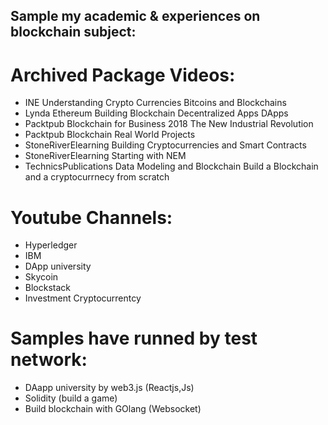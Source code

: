 ## Sample my academic & experiences on blockchain subject:

# Archived Package Videos:
- INE Understanding Crypto Currencies Bitcoins and Blockchains
- Lynda Ethereum Building Blockchain Decentralized Apps DApps
- Packtpub Blockchain for Business 2018 The New Industrial Revolution
- Packtpub Blockchain Real World Projects
- StoneRiverElearning Building Cryptocurrencies and Smart Contracts
- StoneRiverElearning Starting with NEM
- TechnicsPublications Data Modeling and Blockchain
Build a Blockchain and a cryptocurrnecy from scratch
# Youtube Channels:
- Hyperledger
- IBM 
- DApp university
- Skycoin
- Blockstack
- Investment Cryptocurrentcy
# Samples have runned by test network:
- DAapp university by web3.js (Reactjs,Js)
- Solidity (build a game)
- Build blockchain with GOlang (Websocket)

